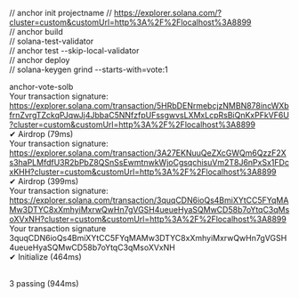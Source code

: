   // anchor init projectname
  // https://explorer.solana.com/?cluster=custom&customUrl=http%3A%2F%2Flocalhost%3A8899 <br/>
  // anchor build<br/>
  // solana-test-validator<br/>
  // anchor test --skip-local-validator<br/>
  // anchor deploy<br/>
  // solana-keygen grind --starts-with=vote:1<br/>
 
anchor-vote-solb <br/>
Your transaction signature: https://explorer.solana.com/transaction/5HRbDENrmebcjzNMBN878incWXbfrnZvrgTZckqPJqwJj4JbbaC5NNfzfpUFssgwvsLXMxLcpRsBiQnKxPFkVF6U?cluster=custom&customUrl=http%3A%2F%2Flocalhost%3A8899<br/>
    ✔ Airdrop (79ms)<br/>
Your transaction signature: https://explorer.solana.com/transaction/3A27EKNuuQeZXcGWQm6QzzF2Xs3haPLMfdfU3R2bPbZ8QSnSsEwmtnwkWjoCgsqchisuVm2T8J6nPxSx1FDcxKHH?cluster=custom&customUrl=http%3A%2F%2Flocalhost%3A8899<br/>
    ✔ Airdrop (399ms)<br/>
Your transaction signature: https://explorer.solana.com/transaction/3quqCDN6ioQs4BmiXYtCC5FYqMAMw3DTYC8xXmhyiMxrwQwHn7gVGSH4ueueHyaSQMwCD58b7oYtqC3qMsoXVxNH?cluster=custom&customUrl=http%3A%2F%2Flocalhost%3A8899<br/>
Your transaction signature <br/>3quqCDN6ioQs4BmiXYtCC5FYqMAMw3DTYC8xXmhyiMxrwQwHn7gVGSH4ueueHyaSQMwCD58b7oYtqC3qMsoXVxNH<br/>
    ✔ Initialize (464ms)<br/>
<br/>

  3 passing (944ms)<br/>
